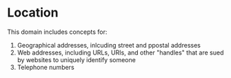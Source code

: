 # Location

This domain includes concepts for:
1. Geographical addresses, inlcuding street and ppostal addresses
2. Web addresses, including URLs, URIs, and other "handles" that are sued by websites to uniquely identify someone 
3. Telephone numbers

